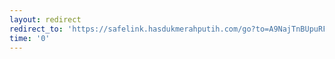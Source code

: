 ```yaml
---
layout: redirect
redirect_to: 'https://safelink.hasdukmerahputih.com/go?to=A9NajTnBUpuRFO6YVejlGpjRXcreFUkZGRQFSWVOXUmFVZkAzWlVXMWxlBUdaUXYkMjVXdZFuQKSmTlhkZYNjMyNVb1kWpGxqTkMmOURk0wFSR0VDRVYk5WNUWwRFY0ZzVPZTVyd3dmMDJkl0TZMjNHVGFthkaqY1eTlTZMNITSMGYUhmw991ctbDaHRXIuduZtb3c3MW5lVzatYnbWUWhv5nLlaWLWJW9mVzLhZ2bnRHZh9hZnbybS9mNvloL1dGaHBXJhttZkdWYXNy5olualbGYWZy9zM6L0cHaHR'
time: '0'
---
```

